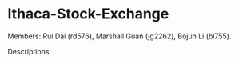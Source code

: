 # Ithaca-Stock-Exchange
Members: Rui Dai (rd576), Marshall Guan (jg2262), Bojun Li (bl755).

Descriptions:



